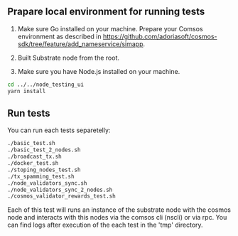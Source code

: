 ## Prapare local environment for running tests

1. Make sure Go installed on your machine.
   Prepare your Comsos environment as described in https://github.com/adoriasoft/cosmos-sdk/tree/feature/add_nameservice/simapp.

2. Built Substrate node from the root.

3. Make sure you have Node.js installed on your machine.

```sh
cd ../../node_testing_ui
yarn install
```

## Run tests

You can run each tests separetelly:

```sh
./basic_test.sh
./basic_test_2_nodes.sh
./broadcast_tx.sh
./docker_test.sh
./stoping_nodes_test.sh
./tx_spamming_test.sh
./node_validators_sync.sh
./node_validators_sync_2_nodes.sh
./cosmos_validator_rewards_test.sh
```

Each of this test will runs an instance of the substrate node with the cosmos node and interacts with this nodes via the comsos cli (nscli) or via rpc. You can find logs after execution of the each test in the 'tmp' directory.
